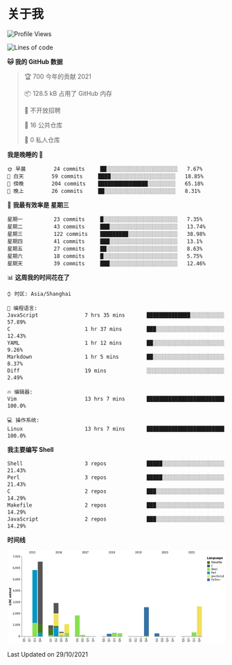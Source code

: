 # 关于我

<!--START_SECTION:waka-->
![Profile Views](http://img.shields.io/badge/%E4%B8%AA%E4%BA%BA%E5%B0%81%E9%9D%A2%E8%A7%82%E7%9C%8B%E6%AC%A1%E6%95%B0-96-blue)

![Lines of code](https://img.shields.io/badge/%E4%BB%8E%E3%80%8C%E4%BD%A0%E5%A5%BD%E4%B8%96%E7%95%8C%E3%80%8D%E6%88%91%E5%B7%B2%E7%BB%8F%E5%86%99%E4%BA%86-26276%20%E8%A1%8C%E4%BB%A3%E7%A0%81-blue)

**🐱 我的 GitHub 数据** 

> 🏆 700 今年的贡献 2021
 > 
> 📦 128.5 kB 占用了 GitHub 内存 
 > 
> 🚫 不开放招聘
 > 
> 📜 16 公共仓库 
 > 
> 🔑 0 私人仓库  
 > 
**我是晚睡的 🦉** 

```text
🌞 早晨         24 commits     ██░░░░░░░░░░░░░░░░░░░░░░░   7.67% 
🌆 白天         59 commits     ████░░░░░░░░░░░░░░░░░░░░░   18.85% 
🌃 傍晚         204 commits    ████████████████░░░░░░░░░   65.18% 
🌙 晚上         26 commits     ██░░░░░░░░░░░░░░░░░░░░░░░   8.31%

```
📅 **我最有效率是 星期三** 

```text
星期一          23 commits     █░░░░░░░░░░░░░░░░░░░░░░░░   7.35% 
星期二          43 commits     ███░░░░░░░░░░░░░░░░░░░░░░   13.74% 
星期三          122 commits    █████████░░░░░░░░░░░░░░░░   38.98% 
星期四          41 commits     ███░░░░░░░░░░░░░░░░░░░░░░   13.1% 
星期五          27 commits     ██░░░░░░░░░░░░░░░░░░░░░░░   8.63% 
星期六          18 commits     █░░░░░░░░░░░░░░░░░░░░░░░░   5.75% 
星期天          39 commits     ███░░░░░░░░░░░░░░░░░░░░░░   12.46%

```


📊 **这周我的时间花在了** 

```text
⌚︎ 时区: Asia/Shanghai

💬 编程语言: 
JavaScript               7 hrs 35 mins       ██████████████░░░░░░░░░░░   57.89% 
C                        1 hr 37 mins        ███░░░░░░░░░░░░░░░░░░░░░░   12.43% 
YAML                     1 hr 12 mins        ██░░░░░░░░░░░░░░░░░░░░░░░   9.26% 
Markdown                 1 hr 5 mins         ██░░░░░░░░░░░░░░░░░░░░░░░   8.37% 
Diff                     19 mins             ░░░░░░░░░░░░░░░░░░░░░░░░░   2.49%

🔥 编辑器: 
Vim                      13 hrs 7 mins       █████████████████████████   100.0%

💻 操作系统: 
Linux                    13 hrs 7 mins       █████████████████████████   100.0%

```

**我主要编写 Shell** 

```text
Shell                    3 repos             █████░░░░░░░░░░░░░░░░░░░░   21.43% 
Perl                     3 repos             █████░░░░░░░░░░░░░░░░░░░░   21.43% 
C                        2 repos             ███░░░░░░░░░░░░░░░░░░░░░░   14.29% 
Makefile                 2 repos             ███░░░░░░░░░░░░░░░░░░░░░░   14.29% 
JavaScript               2 repos             ███░░░░░░░░░░░░░░░░░░░░░░   14.29%

```


**时间线**

![Chart not found](https://raw.githubusercontent.com/Arondight/Arondight/master/charts/bar_graph.png) 


 Last Updated on 29/10/2021
<!--END_SECTION:waka-->
